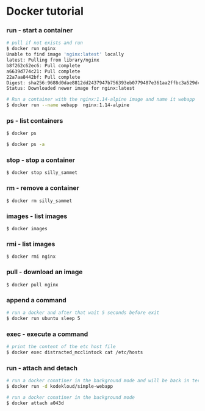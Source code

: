 # **Docker tutorial**

### **run - start a container**
```bash
# pull if not exists and run
$ docker run nginx
Unable to find image 'nginx:latest' locally
latest: Pulling from library/nginx
b8f262c62ec6: Pull complete 
a6639d774c21: Pull complete 
22a7aa8442bf: Pull complete 
Digest: sha256:9688d0dae8812dd2437947b756393eb0779487e361aa2ffbc3a529dca61f102c
Status: Downloaded newer image for nginx:latest
```

```bash
# Run a container with the nginx:1.14-alpine image and name it webapp
$ docker run --name webapp  nginx:1.14-alpine
```

### **ps - list containers**
```bash
$ docker ps

```

```bash
$ docker ps -a

```

### **stop - stop a container**
```
$ docker stop silly_sammet
```

### **rm - remove a container**
```
$ docker rm silly_sammet
```

### **images - list images**
```
$ docker images
```

### **rmi - list images**
```
$ docker rmi nginx
```

### **pull - download an image**
```
$ docker pull nginx
```

### **append a command**
```bash
# run a docker and after that wait 5 seconds before exit
$ docker run ubuntu sleep 5
```

### **exec - execute a command**
```bash
# print the content of the etc host file
$ docker exec distracted_mcclintock cat /etc/hosts
```

### **run - attach and detach**
```bash
# run a docker conatiner in the background mode and will be back in terminal immediately while running container in background
$ docker run -d kodekloud/simple-webapp
```
```bash
# run a docker conatiner in the background mode 
$ docker attach a043d
```
